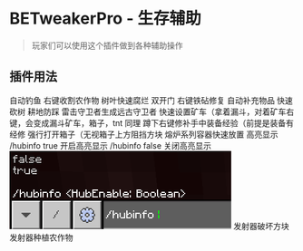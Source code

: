 # BETweakerPro - 生存辅助

> 玩家们可以使用这个插件做到各种辅助操作

## 插件用法

自动钓鱼
右键收割农作物
树叶快速腐烂
双开门
右键铁砧修复
自动补充物品
快速砍树
耕地防踩
雷击守卫者生成远古守卫者
快速设置矿车（拿着漏斗，对着矿车右键，会变成漏斗矿车，箱子，tnt 同理
蹲下右键修补手中装备经验（前提是装备有经修
强行打开箱子（无视箱子上方阻挡方块
熔炉系列容器快速放置
高亮显示
/hubinfo true 开启高亮显示
/hubinfo false 关闭高亮显示
![alt text](/Image/8.png)
发射器破坏方块
发射器种植农作物
